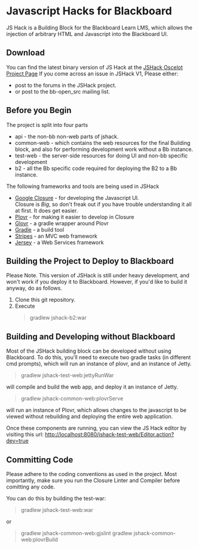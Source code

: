 Javascript Hacks for Blackboard
===============================

JS Hack is a Building Block for the Blackboard Learn LMS, which allows the injection
of arbitrary HTML and Javascript into the Blackboard UI.


Download
--------
You can find the latest binary version of JS Hack at the
[JSHack Oscelot Project Page](http://projects.oscelot.org/gf/project/jshack/frs/?action=FrsReleaseBrowse&frs_package_id=360)
If you come across an issue in JSHack V1, Please either:

- post to the forums in the JSHack project.
- or post to the bb-open_src mailing list.

Before you Begin
----------------
The project is split into four parts

- api - the non-bb non-web parts of jshack.
- common-web - which contains the web resources for the final Building block,
  and also for performing development work without a Bb instance.
- test-web - the server-side resources for doing UI and non-bb specific development
- b2 - all the Bb specific code required for deploying the B2 to a Bb instance.

The following frameworks and tools are being used in JSHack

* [Google Closure](https://developers.google.com/closure/library/) - for developing the Javascript UI.
  <br>Closure is *Big*, so don't freak out if you have trouble understanding it all at first.
  It does get easier.
* [Plovr](http://plovr.com/) - for making it easier to develop in Closure
* [Glovr](https://github.com/AllTheDucks/glovr) - a gradle wrapper around Plovr
* [Gradle](http://www.gradle.org/) - a build tool
* [Stripes](http://www.stripesframework.org/display/stripes/Home) - an MVC web framework
* [Jersey](https://jersey.java.net/) - a Web Services framework


Building the Project to Deploy to Blackboard
--------------------------------------------
Please Note.  This version of JSHack is still under heavy development, and won't
work if you deploy it to Blackboard. However, if you'd like to build it anyway,
do as follows.

1. Clone this git repository.
2.  Execute
    > gradlew jshack-b2:war

Building and Developing without Blackboard
------------------------------------------
Most of the JSHack building block can be developed without using Blackboard. To
do this, you'll need to execute two gradle tasks (in different cmd prompts),
which will run an instance of plovr, and an instance of Jetty.

> gradlew jshack-test-web:jettyRunWar

will compile and build the web app, and deploy it an instance of Jetty.

> gradlew jshack-common-web:plovrServe

will run an instance of Plovr, which allows changes to the javascript to be
viewed without rebuilding and deploying the entire web application.

Once these components are running, you can view the JS Hack editor by visiting this url:
[http://localhost:8080/jshack-test-web/Editor.action?dev=true](http://localhost:8080/jshack-test-web/Editor.action?dev=true)

Committing Code
---------------
Please adhere to the coding conventions as used in the project. Most importantly,
make sure you run the Closure Linter and Compiler before comitting any code.

You can do this by building the test-war:
> gradlew jshack-test-web:war

or
> gradlew jshack-common-web:gjslint
> gradlew jshack-common-web:plovrBuild

